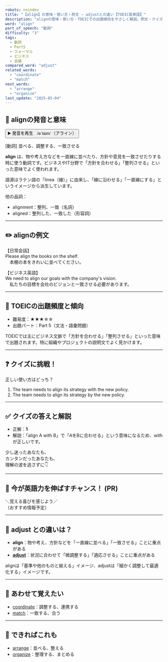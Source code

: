 ```yaml
---
robots: noindex
title: "【align】の意味・使い方・例文 ― adjustとの違い【TOEIC英単語】"
description: "alignの意味・使い方・TOEICでの出題傾向をやさしく解説。例文・クイズ付きでadjustとの違いもわかりやすく学べます。"
word: "align"
part_of_speech: "動詞"
difficulty: "3"
tags:
  - 動詞
  - Part5
  - フォーマル
  - ビジネス
  - 会議
compared_word: "adjust"
related_words:
  - "coordinate"
  - "match"
next_words:
  - "arrange"
  - "organize"
last_update: "2025-05-04"
---
```


## 🔰 alignの発音と意味

<button class="play-audio" onclick="playTTS('align')">
  <span class="play-audio-main">
    ▶️ 発音を再生　/əˈlaɪn/
  </span>
  <span class="play-audio-sub">
    （アライン）
  </span>
</button>

[動詞] 並べる、調整する、一致させる

**align** は、物や考え方などを一直線に並べたり、方針や意見を一致させたりする時に使う動詞です。ビジネスやIT分野で「方針を合わせる」「整列させる」といった意味でよく使われます。

語源はラテン語の「linea（線）」に由来し、「線に沿わせる」「一直線にする」というイメージから派生しています。

他の品詞：  
- alignment：整列、一致（名詞）
- aligned：整列した、一致した（形容詞）

---

## ✏️ alignの例文

【日常会話】  
Please align the books on the shelf.  
　本棚の本をきれいに並べてください。

【ビジネス英語】  
We need to align our goals with the company's vision.  
　私たちの目標を会社のビジョンと一致させる必要があります。

---

## 🎯 TOEICの出題頻度と傾向

- 難易度：★★★☆☆
- 出題パート：Part 5（文法・語彙問題）

TOEICでは主にビジネス文脈で「方針を合わせる」「整列させる」といった意味で出題されます。特に組織やプロジェクトの説明文でよく見かけます。

---

## ❓ クイズに挑戦！

正しい使い方はどっち？

1. The team needs to align its strategy with the new policy.  
2. The team needs to align its strategy by the new policy.

---

## ✅ クイズの答えと解説

- 正解：**1**
- 解説：「align A with B」で「AをBに合わせる」という意味になるため、withが正しいです。

少し迷ったあなたも、  
カンタンだったあなたも、  
理解の波を逃さずに👇️

---

## 🚀 今が英語力を伸ばすチャンス！ (PR)

<div class="info-center">
＼覚える喜びを感じよう／<br>  
（おすすめ情報予定）
</div>

---

## 🤔  adjust との違いは？

- **align**：物や考え、方針などを「一直線に並べる」「一致させる」ことに重点がある
- **[adjust](/word/adjust/)**：状況に合わせて「微調整する」「適応させる」ことに重点がある

alignは「基準や他のものと揃える」イメージ、adjustは「細かく調整して最適化する」イメージです。

---

## 🧩 あわせて覚えたい

- [coordinate](/word/coordinate/)：調整する、連携する
- [match](/word/match/)：一致する、合う

---

## 📖 できればこれも

- [arrange](/word/arrange/)：並べる、整える
- [organize](/word/organize/)：整理する、まとめる

<!-- cvid: aid14_bid42 -->
